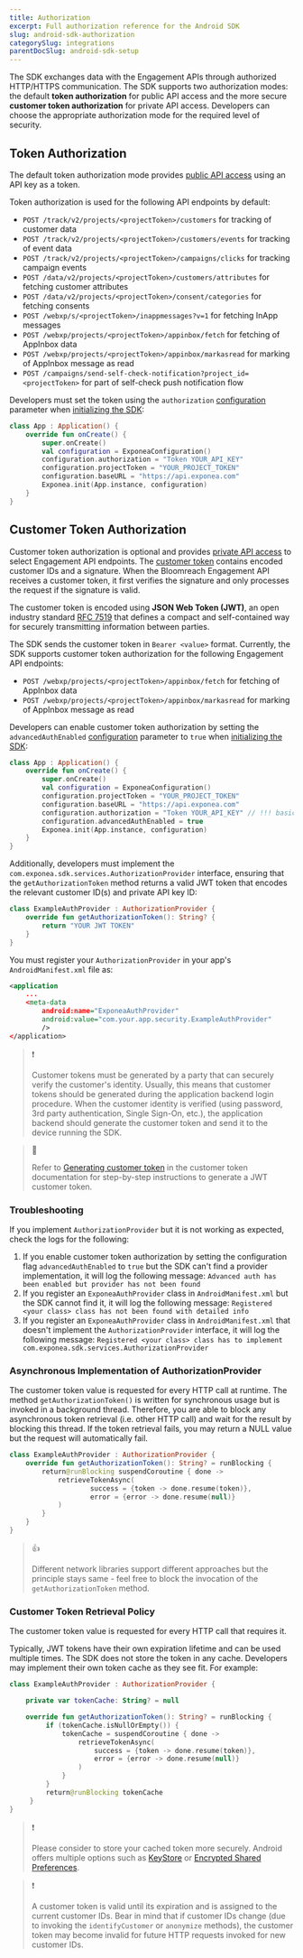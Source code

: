 ```yaml
---
title: Authorization
excerpt: Full authorization reference for the Android SDK
slug: android-sdk-authorization
categorySlug: integrations
parentDocSlug: android-sdk-setup
---
```


The SDK exchanges data with the Engagement APIs through authorized HTTP/HTTPS communication. The SDK supports two authorization modes: the default **token authorization** for public API access and the more secure **customer token authorization** for private API access. Developers can choose the appropriate authorization mode for the required level of security.

## Token Authorization

The default token authorization mode provides [public API access](https://documentation.bloomreach.com/engagement/reference/authentication#public-api-access) using an API key as a token. 

Token authorization is used for the following API endpoints by default:

* `POST /track/v2/projects/<projectToken>/customers` for tracking of customer data
* `POST /track/v2/projects/<projectToken>/customers/events` for tracking of event data
* `POST /track/v2/projects/<projectToken>/campaigns/clicks` for tracking campaign events
* `POST /data/v2/projects/<projectToken>/customers/attributes` for fetching customer attributes
* `POST /data/v2/projects/<projectToken>/consent/categories` for fetching consents
* `POST /webxp/s/<projectToken>/inappmessages?v=1` for fetching InApp messages
* `POST /webxp/projects/<projectToken>/appinbox/fetch` for fetching of AppInbox data
* `POST /webxp/projects/<projectToken>/appinbox/markasread` for marking of AppInbox message as read
* `POST /campaigns/send-self-check-notification?project_id=<projectToken>` for part of self-check push notification flow

Developers must set the token using the `authorization` [configuration](https://documentation.bloomreach.com/engagement/docs/android-sdk-configuration) parameter when [initializing the SDK](https://documentation.bloomreach.com/engagement/docs/android-sdk-setup#initialize-the-sdk):

```kotlin
class App : Application() {
    override fun onCreate() {
        super.onCreate()
        val configuration = ExponeaConfiguration()
        configuration.authorization = "Token YOUR_API_KEY"
        configuration.projectToken = "YOUR_PROJECT_TOKEN"
        configuration.baseURL = "https://api.exponea.com"
        Exponea.init(App.instance, configuration)
    }
}
```

## Customer Token Authorization

Customer token authorization is optional and provides [private API access](authentication#private-api-access) to select Engagement API endpoints. The [customer token](https://documentation.bloomreach.com/engagement/docs/customer-token) contains encoded customer IDs and a signature. When the Bloomreach Engagement API receives a customer token, it first verifies the signature and only processes the request if the signature is valid.

The customer token is encoded using **JSON Web Token (JWT)**, an open industry standard [RFC 7519](https://tools.ietf.org/html/rfc7519) that defines a compact and self-contained way for securely transmitting information between parties.

The SDK sends the customer token in `Bearer <value>` format. Currently, the SDK supports customer token authorization for the following Engagement API endpoints:

* `POST /webxp/projects/<projectToken>/appinbox/fetch` for fetching of AppInbox data
* `POST /webxp/projects/<projectToken>/appinbox/markasread` for marking of AppInbox message as read

Developers can enable customer token authorization by setting the `advancedAuthEnabled` [configuration](ios-sdk-configuration) parameter to `true` when [initializing the SDK](ios-sdk-setup#initialize-the-sdk):

```kotlin
class App : Application() {
    override fun onCreate() {
        super.onCreate()
        val configuration = ExponeaConfiguration()
        configuration.projectToken = "YOUR_PROJECT_TOKEN"
        configuration.baseURL = "https://api.exponea.com"
        configuration.authorization = "Token YOUR_API_KEY" // !!! basic authorization is required
        configuration.advancedAuthEnabled = true
        Exponea.init(App.instance, configuration)
    }
}
```

Additionally, developers must implement the `com.exponea.sdk.services.AuthorizationProvider` interface, ensuring that the `getAuthorizationToken` method returns a valid JWT token that encodes the relevant customer ID(s) and private API key ID:

```kotlin
class ExampleAuthProvider : AuthorizationProvider {
    override fun getAuthorizationToken(): String? {
        return "YOUR JWT TOKEN"
    }
}
```

You must register your `AuthorizationProvider` in your app's `AndroidManifest.xml` file as:

```xml
<application
    ...
    <meta-data
        android:name="ExponeaAuthProvider"
        android:value="com.your.app.security.ExampleAuthProvider"
        />
</application>
```

> ❗️
>
> Customer tokens must be generated by a party that can securely verify the customer's identity. Usually, this means that customer tokens should be generated during the application backend login procedure. When the customer identity is verified (using password, 3rd party authentication, Single Sign-On, etc.), the application backend should generate the customer token and send it to the device running the SDK.

> 📘
>
> Refer to [Generating customer token](customer-token#generating-customer-token) in the customer token documentation for step-by-step instructions to generate a JWT customer token.

### Troubleshooting

If you implement `AuthorizationProvider` but it is not working as expected, check the logs for the following:
1. If you enable customer token authorization by setting the configuration flag `advancedAuthEnabled` to `true` but the SDK can't find a provider implementation, it will log the following message:
`Advanced auth has been enabled but provider has not been found`
2. If you register an `ExponeaAuthProvider` class in `AndroidManifest.xml` but the SDK cannot find it, it will log the following message:
`Registered <your class> class has not been found with detailed info`
2. If you register an `ExponeaAuthProvider` class in `AndroidManifest.xml` that doesn't implement the `AuthorizationProvider` interface, it will log the following message:
`Registered <your class> class has to implement com.exponea.sdk.services.AuthorizationProvider`

### Asynchronous Implementation of AuthorizationProvider

The customer token value is requested for every HTTP call at runtime. The method `getAuthorizationToken()` is written for synchronous usage but is invoked in a background thread. Therefore, you are able to block any asynchronous token retrieval (i.e. other HTTP call) and wait for the result by blocking this thread. If the token retrieval fails, you may return a NULL value but the request will automatically fail.

```kotlin
class ExampleAuthProvider : AuthorizationProvider {
    override fun getAuthorizationToken(): String? = runBlocking {
        return@runBlocking suspendCoroutine { done ->
            retrieveTokenAsync(
                    success = {token -> done.resume(token)},
                    error = {error -> done.resume(null)}
            )
        }
    }
}
```

> 👍
>
> Different network libraries support different approaches but the principle stays same - feel free to block the invocation of the `getAuthorizationToken` method.

### Customer Token Retrieval Policy

The customer token value is requested for every HTTP call that requires it.

Typically, JWT tokens have their own expiration lifetime and can be used multiple times. The SDK does not store the token in any cache. Developers may implement their own token cache as they see fit. For example:

```kotlin
class ExampleAuthProvider : AuthorizationProvider {

    private var tokenCache: String? = null

    override fun getAuthorizationToken(): String? = runBlocking {
         if (tokenCache.isNullOrEmpty()) {
             tokenCache = suspendCoroutine { done ->
                 retrieveTokenAsync(
                     success = {token -> done.resume(token)},
                     error = {error -> done.resume(null)}
                 )
             }
         }
         return@runBlocking tokenCache
     }
}
```

> ❗️
>
> Please consider to store your cached token more securely. Android offers multiple options such as [KeyStore](https://developer.android.com/training/articles/keystore) or [Encrypted Shared Preferences](https://developer.android.com/reference/androidx/security/crypto/EncryptedSharedPreferences).

> ❗️
>
> A customer token is valid until its expiration and is assigned to the current customer IDs. Bear in mind that if customer IDs change (due to invoking the `identifyCustomer` or `anonymize` methods), the customer token may become invalid for future HTTP requests invoked for new customer IDs.
